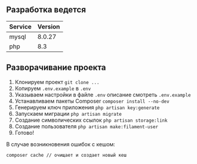 ## Разработка ведется

| Service | Version |
|---------|---------|
| mysql   | 8.0.27  |
| php     | 8.3     |

## Разворачивание проекта

1. Клонируем проект `git clone ...`
2. Копируем `.env.example` в `.env`
3. Указываем настройки в файле `.env` описание смотреть `.env.example`
4. Устанавливаем пакеты Composer `composer install --no-dev`
5. Генерируем ключ приложения `php artisan key:generate`
6. Запускаем миграции `php artisan migrate`
7. Создание символических ссылок `php artisan storage:link`
8. Создание пользователя `php artisan make:filament-user`
9. Готово!


В случае возникновения ошибок с кешом:
```
composer cache // очищает и создает новый кеш
```

